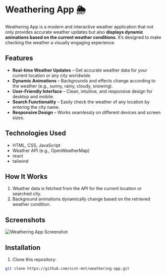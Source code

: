 # Weathering App 🌦️

Weathering App is a modern and interactive weather application that not only provides accurate weather updates but also **displays dynamic animations based on the current weather conditions**. It’s designed to make checking the weather a visually engaging experience.

## Features

- **Real-time Weather Updates** – Get accurate weather data for your current location or any city worldwide.  
- **Dynamic Animations** – Backgrounds and effects change according to the weather (e.g., sunny, rainy, cloudy, snowing).  
- **User-Friendly Interface** – Clean, intuitive, and responsive design for desktop and mobile.  
- **Search Functionality** – Easily check the weather of any location by entering the city name.  
- **Responsive Design** – Works seamlessly on different devices and screen sizes.  

## Technologies Used

- HTML, CSS, JavaScript  
- Weather API (e.g., OpenWeatherMap) 
- react
- tailwind

## How It Works

1. Weather data is fetched from the API for the current location or searched city.  
2. Background animations dynamically change based on the retrieved weather condition.  

## Screenshots

![Weathering App Screenshot](https://res.cloudinary.com/doan4g4r9/image/upload/v1756563547/Screen_Shot_2025-08-30_at_22.12.38_e1igtl.png "Weathering App - Dynamic Weather Animations")

## Installation

1. Clone this repository:  
```bash
git clone https://github.com/scxt-mnt/weathering-app.git